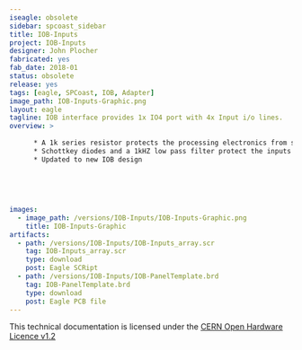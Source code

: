 ```yaml
---
iseagle: obsolete
sidebar: spcoast_sidebar
title: IOB-Inputs
project: IOB-Inputs
designer: John Plocher
fabricated: yes
fab_date: 2018-01
status: obsolete
release: yes
tags: [eagle, SPCoast, IOB, Adapter]
image_path: IOB-Inputs-Graphic.png
layout: eagle
tagline: IOB interface provides 1x IO4 port with 4x Input i/o lines.
overview: >
    
      * A 1k series resistor protects the processing electronics from shorts to Vcc or GND
      * Schottkey diodes and a 1kHZ low pass filter protect the inputs from noise/transients/+12v
      * Updated to new IOB design
    
    
    
    
    
images:
  - image_path: /versions/IOB-Inputs/IOB-Inputs-Graphic.png
    title: IOB-Inputs-Graphic
artifacts:
  - path: /versions/IOB-Inputs/IOB-Inputs_array.scr
    tag: IOB-Inputs_array.scr
    type: download
    post: Eagle SCRipt
  - path: /versions/IOB-Inputs/IOB-PanelTemplate.brd
    tag: IOB-PanelTemplate.brd
    type: download
    post: Eagle PCB file
---
```



This technical documentation is licensed under the [CERN Open Hardware Licence v1.2](http://www.ohwr.org/attachments/2388/cern_ohl_v_1_2.txt)
